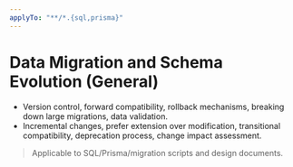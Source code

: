 ```yaml
---
applyTo: "**/*.{sql,prisma}"
---
```


# Data Migration and Schema Evolution (General)

- Version control, forward compatibility, rollback mechanisms, breaking down large migrations, data validation.
- Incremental changes, prefer extension over modification, transitional compatibility, deprecation process, change impact assessment.

> Applicable to SQL/Prisma/migration scripts and design documents.